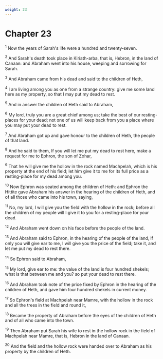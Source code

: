 ```yaml
---
weight: 23
---
```


# Chapter 23

<sup>1</sup> Now the years of Sarah's life were a hundred and twenty-seven. 

<sup>2</sup> And Sarah's death took place in Kiriath-arba, that is, Hebron, in the land of Canaan: and Abraham went into his house, weeping and sorrowing for Sarah. 

<sup>3</sup> And Abraham came from his dead and said to the children of Heth, 

<sup>4</sup> I am living among you as one from a strange country: give me some land here as my property, so that I may put my dead to rest. 

<sup>5</sup> And in answer the children of Heth said to Abraham, 

<sup>6</sup> My lord, truly you are a great chief among us; take the best of our resting-places for your dead; not one of us will keep back from you a place where you may put your dead to rest. 

<sup>7</sup> And Abraham got up and gave honour to the children of Heth, the people of that land. 

<sup>8</sup> And he said to them, If you will let me put my dead to rest here, make a request for me to Ephron, the son of Zohar, 

<sup>9</sup> That he will give me the hollow in the rock named Machpelah, which is his property at the end of his field; let him give it to me for its full price as a resting-place for my dead among you. 

<sup>10</sup> Now Ephron was seated among the children of Heth: and Ephron the Hittite gave Abraham his answer in the hearing of the children of Heth, and of all those who came into his town, saying, 

<sup>11</sup> No, my lord, I will give you the field with the hollow in the rock; before all the children of my people will I give it to you for a resting-place for your dead. 

<sup>12</sup> And Abraham went down on his face before the people of the land. 

<sup>13</sup> And Abraham said to Ephron, in the hearing of the people of the land, If only you will give ear to me, I will give you the price of the field; take it, and let me put my dead to rest there. 

<sup>14</sup> So Ephron said to Abraham, 

<sup>15</sup> My lord, give ear to me: the value of the land is four hundred shekels; what is that between me and you? so put your dead to rest there. 

<sup>16</sup> And Abraham took note of the price fixed by Ephron in the hearing of the children of Heth, and gave him four hundred shekels in current money. 

<sup>17</sup> So Ephron's field at Machpelah near Mamre, with the hollow in the rock and all the trees in the field and round it, 

<sup>18</sup> Became the property of Abraham before the eyes of the children of Heth and of all who came into the town. 

<sup>19</sup> Then Abraham put Sarah his wife to rest in the hollow rock in the field of Machpelah near Mamre, that is, Hebron in the land of Canaan. 

<sup>20</sup> And the field and the hollow rock were handed over to Abraham as his property by the children of Heth. 


